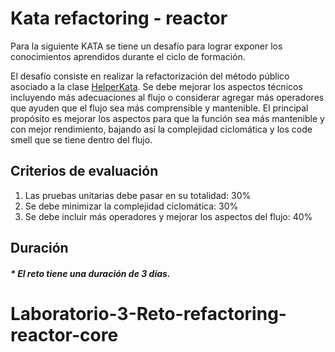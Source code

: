 # Kata refactoring - reactor

Para la siguiente KATA se tiene un desafío para lograr exponer los conocimientos aprendidos durante el ciclo de formación. 

El desafío consiste en realizar la refactorización del método público asociado a la clase [HelperKata](https://git.sofka.com.co/technical-practice/reactive-functional-programing/refactoring-kata/-/blob/master/src/main/java/com/example/HelperKata.java). Se debe mejorar los aspectos técnicos incluyendo más adecuaciones al flujo o considerar agregar más operadores que ayuden que el flujo sea más comprensible y mantenible. El principal propósito es mejorar los aspectos para que la función sea más mantenible y con mejor rendimiento, bajando así la complejidad ciclomática y los code smell que se tiene dentro del flujo. 

## Criterios de evaluación

1. Las pruebas unitarias debe pasar en su totalidad: 30%
2. Se debe minimizar la complejidad ciclomática: 30%
3. Se debe incluir más operadores y mejorar los aspectos del flujo: 40%

## Duración

##### * El reto tiene una duración de ***3 días***.




# Laboratorio-3-Reto-refactoring-reactor-core
